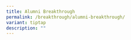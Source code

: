 ```yaml
---
title: Alumni Breakthrough
permalink: /breakthrough/alumni-breakthrough/
variant: tiptap
description: ""
---
```


